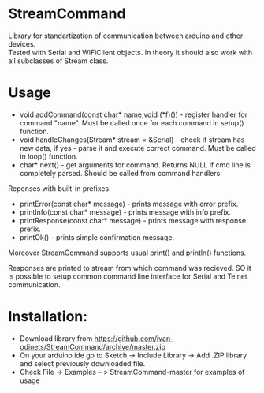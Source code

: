 StreamCommand
=============
Library for standartization of communication between arduino and other devices.<br>
Tested with Serial and WiFiClient objects. In theory it should also work with all subclasses of Stream class.

Usage
=====

* void addCommand(const char* name,void (*f)()) - register handler for command "name". Must be called once for each command in setup() function.<br>
* void handleChanges(Stream* stream = &Serial) - check if stream has new data, if yes - parse it and execute correct command. Must be called in loop() function.<br>
* char* next() - get arguments for command. Returns NULL if cmd line is completely parsed. Should be called from command handlers<br>

Reponses with built-in prefixes.
* printError(const char* message) - prints message with error prefix.<br>
* printInfo(const char* message) - prints message with info prefix.<br>
* printResponse(const char* message) - prints message with response prefix.<br>
* printOk() - prints simple confirmation message.<br>

Moreover StreamCommand supports usual print() and println() functions.

Responses are printed to stream from which command was recieved. SO it is possible to setup common command line interface for Serial and Telnet communication.

Installation:
=============
* Download library from https://github.com/ivan-odinets/StreamCommand/archive/master.zip
* On your arduino ide go to Sketch -> Include Library -> Add .ZIP library and select previously downloaded file.
* Check File -> Examples – > StreamCommand-master for examples of usage
